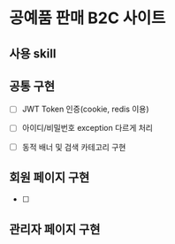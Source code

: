 # 공예품 판매 B2C 사이트 #

## 사용 skill ##


## 공통 구현 ##
- [ ] JWT Token 인증(cookie, redis 이용)
- [ ] 아이디/비밀번호 exception 다르게 처리
- [ ] 동적 배너 및 검색 카테고리 구현


## 회원 페이지 구현 ##
- [ ]


## 관리자 페이지 구현 ##
